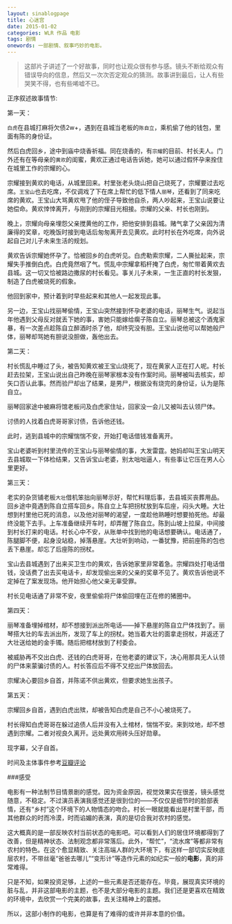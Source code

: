 ```yaml
---
layout: sinablogpage
title: 心迷宫
date: 2015-01-02
categories: WLR 作品 电影
tags: 剧情
onewords: 一部剧情、叙事巧妙的电影。
---
```

> 这部片子讲述了一个好故事，同时也让观众很有参与感。镜头不断给观众有错误导向的信息，然后又一次次否定观众的猜测。故事讲到最后，让人有些哭笑不得，也有些唏嘘不已。

正序叙述故事情节:

第一天：

`白虎`在县城打麻将欠债2w+，遇到在县城当老板的`陈自立`，乘机偷了他的钱包，里面有陈的身份证。

然后白虎回乡，途中到庙中烧香祈福。同在烧香的，有`宗耀`的目前、村长夫人。门外还有在等母亲的`黄欢`的闺蜜，黄欢正通过电话告诉她，她可以通过假怀孕来拴住在城里工作的宗耀的心。

宗耀接到黄欢的电话，从城里回来。村里张老头烧山把自己烧死了，宗耀要过去吃席。`王宝山`也去吃席，不仅调戏了下在席上帮忙的低下情人`丽琴`，还看到了同来吃席的黄欢。王宝山大骂黄欢甩了他的侄子导致他自杀，两人吵起来，王宝山说要让她偿命。黄欢悻悻离开，与刚到的宗耀目光相接。宗耀的父亲、村长也刚到。

晚上，宗耀向母亲埋怨父亲搅黄他的工作，把他安排到县城。赌气拿了父亲因为清廉得的奖章，吃晚饭时接到电话后匆匆离开去见黄欢。此时村长在外吃席，向外说起自己对儿子未来生活的规划。

黄欢告诉宗耀她怀孕了。恰被回乡的白虎听见。白虎勒索宗耀，二人撕扯起来，宗耀失手推倒白虎。白虎竟然咽了气。慌乱中宗耀拿稻杆掩了白虎，匆忙带着黄欢去县城。这一切又恰被路边撒尿的村长看见。事关儿子未来，一生正直的村长发狠，制造了白虎被烧死的假象。

他回到家中，预计着到时早些起来和其他人一起发现此事。

另一边，王宝山找丽琴偷情，王宝山突然接到怀孕老婆的电话，丽琴生气。说起当年他遇到父母反对就丢下她的事，害她只能嫁给瘸子陈自立。丽琴总被这个酒鬼家暴，有一次差点趁陈自立醉酒时杀了他，却终究没有胆。王宝山说他可以帮她般尸体，丽琴却骂她有胆说没胆做，轰他出去。

第二天：

村长慌乱中睡过了头，被告知黄欢被王宝山烧死了，现在黄家人正在打人呢。村长赶去拉架，王宝山说出自己昨晚在丽琴家根本没有作案时间。丽琴被叫去核实，却矢口否认此事。然而验尸却出了结果，是男尸，根据没有烧完的身份证，认为是陈自立。

丽琴回家途中被麻将馆老板问及白虎家住址，回家没一会儿又被叫去认领尸体。

讨债的人找着白虎哥哥家讨债，告诉他还钱。

此时，逃到县城中的宗耀惴惴不安，开始打电话借钱准备离开。

宝山老婆听到村里流传的王宝山与丽琴偷情的事，大发雷霆。她妈却叫王宝山明天去县城取一下体检结果，又告诉宝山老婆，别太咄咄逼人，有些事让它压在男人心里更好。

第三天：

老实的杂货铺老板`大壮`借机笨拙向丽琴示好，帮忙料理后事，去县城买丧葬用品。回乡途中竟遇到陈自立搭车回乡。陈自立上车把拐杖放到车后座，闷头大睡。大壮想到村里他已死的消息，以及他对丽琴的渴望，一度趁他熟睡时想要拍死他。却最终没能下去手。上车准备继续开车时，却弄醒了陈自立。陈到山坡上拉屎，中间接到村长打来的电话。村长心中不安，从账单中找到他的电话想要确认。电话通了，陈腿脚不便，起身没站稳，掉落悬崖。大壮听到响动，一番犹豫，把前座陈的包也丢下悬崖。却忘了后座陈的拐杖。

宝山去县城遇到了出来买卫生巾的黄欢，告诉她家里非常着急。宗耀四处打电话借钱，没话费了出去买电话卡，却发现偷出来的父亲的奖章不见了。黄欢告诉他说不定掉在了案发现场。他开始担心他父亲无辜受罪。

村长见电话通了非常不安，夜里偷偷将尸体偷回埋在正在修的猪圈中。


第四天：

丽琴准备埋掉棺材，却不想接到派出所电话——掉下悬崖的陈自立尸体找到了。丽琴搭大壮的车去派出所，发现了车上的拐杖。她当着大壮的面拿走拐杖，并返还了大壮送给她的金手镯。随后把棺材放到了村委会。

被威胁再不交出白虎、还钱的白虎哥哥，在他老婆的建议下，决心用那具无人认领的尸体来蒙骗讨债的人。村长答应后不得不又挖出尸体放回去。

宗耀决心要回乡自首，并陈诺不供出黄欢，但要求她生出孩子。

第五天：

宗耀回乡自首，遇到白虎出殡，却被告知白虎是自己不小心被烧死了。

村长得知白虎哥哥在躲过追债人后并没有入土棺材，惴惴不安。来到坟地，却不想遇到宗耀。二者对视良久离开。远处黄欢用砖头压好勋章。

现字幕，父子自首。

时间及主体事件参考[豆瓣评论](http://movie.douban.com/review/7627522/)


###感受

电影有一种法制节目情景剧的感觉。因为资金原因，视觉效果实在很差，镜头感觉随意，不稳定。不过演员表演我感觉还是很到位的——不仅仅是细节时的脸部表情，还有“乡村”这个环境下的人物情态的吻合。村长一眼就能看出是村里干部，而其他群众的时而冷漠，时而谄媚的表演，真的是切合我对农村的感觉。

这大概真的是一部反映农村当前状态的电影吧。可以看到人们的居住环境都得到了改善，但是精神状态、法制观念都非常落后。此外，“帮忙”，“流水席”等都非常有农村的特色。在这个愈显精致、关注高端人群的大环境下，有这样一部切实反映底层农村，不带丝毫“爸爸去哪儿”“变形计”等造作元素的如纪实一般的**电影**，真的非常难得。

只是不知，如果投资足够，上述的一些元素是否还能存在。毕竟，展现真实环境的脏与乱，并非这部电影的主题，也不是大部分电影的主题。我们还是更喜欢在精致的环境中，去欣赏一个完美的故事，去关注精神上的震撼。

所以，这部小制作的电影，也算是有了难得的或许并非本意的价值。